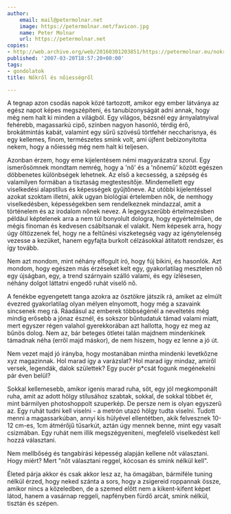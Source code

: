 ```yaml
---
author:
    email: mail@petermolnar.net
    image: https://petermolnar.net/favicon.jpg
    name: Peter Molnar
    url: https://petermolnar.net
copies:
- http://web.archive.org/web/20160301203851/https://petermolnar.eu/nokrol-es-noiessegrol/
published: '2007-03-20T18:57:20+00:00'
tags:
- gondolatok
title: Nőkről és nőiességről

---
```


A tegnap azon csodás napok közé tartozott, amikor egy ember látványa az
egész napot képes megszépíteni, és tanubizonyságát adni annak, hogy még
nem halt ki minden a világból. Egy világos, bézsnél egy árnyalatnyival
fehérebb, magassarkú cipő, színben nagyon hasonló, térdig érő,
brokátmintás kabát, valamint egy sűrű szövésű törtfehér neccharisnya, és
egy kellemes, finom, természetes smink volt, ami újfent bebizonyította
nekem, hogy a nőiesség még nem halt ki teljesen.

Azonban érzem, hogy eme kijelentésem némi magyarázatra szorul. Egy
ismerősömnek mondtam nemrég, hogy a 'nő' és a 'nőnemű' között egészen
döbbenetes különbségek lehetnek. Az első a kecsesség, a szépség és
valamilyen formában a tisztaság megtestesítője. Mindemellett egy
viselkedési alapstílus és képességek gyűjtőneve. Az utóbbi kijelentéssel
azokat szoktam illetni, akik ugyan biológiai értelemben nők, de nemhogy
viselkedésben, képességekben sem rendelkeznek mindazzal, amit a
történelem és az irodalom nőnek nevez. A legegyszerűbb értelmezésben
például képtelenek arra a nem túl bonyolult dologra, hogy egyértelműen,
de mégis finoman és kedvesen csábítsanak el valakit. Nem képesek arra,
hogy úgy öltözzenek fel, hogy ne a feltűnési viszketegség vagy az
igénytelenség vezesse a kezüket, hanem egyfajta burkolt célzásokkal
átitatott rendszer, és így tovább.

Nem azt mondom, mint néhány elfogult író, hogy fúj bikini, és hasonlók.
Azt mondom, hogy egészen más érzéseket kelt egy, gyakorlatilag mesztelen
nő egy újságban, egy, a trend szárnyain szálló valami, és egy ízlésesen,
néhány dolgot láttatni engedő ruhát viselő nő.

A fenékbe egyengetett tanga azokra az ösztökre játszik rá, amiket az
elmúlt évezred gyakorlatilag olyan mélyen elnyomott, hogy még a szavaink
sincsenek meg rá. Ráadásul az emberek többségénél a neveltetés még
mindig erősebb a jónaz észnél, és sokszor bűntudatuk támad valami miatt,
mert egyszer régen valahol gyerekkorában azt hallotta, hogy ez meg az
bűnös dolog. Nem az, bár beteges ötletei talán majdnem mindenkinek
támadnak néha (erről majd máskor), de nem hiszem, hogy ez lenne a jó út.

Nem vezet majd jó irányba, hogy mostanában mintha mindenki levetkőzne
xyz magazinnak. Hol marad így a varázslat? Hol marad így mindaz, amiről
versek, legendák, dalok születtek? Egy pucér p\*csát fogunk megénekelni
pár éven belül?

Sokkal kellemesebb, amikor igenis marad ruha, sőt, egy jól megkomponált
ruha, amit az adott hölgy stílusához szabtak, sokkal, de sokkal többet
ér, mint bármilyen photoshoppolt szuperkép. De persze nem is olyan
egyszerű az. Egy ruhát tudni kell viselni - a metrón utazó hölgy tudta
viselni. Tudott menni a magassarkúban, annyi kis hülyével ellentétben,
akik felvesznek 10-12 cm-es, 1cm átmérőjű tűsarkút, aztán úgy mennek
benne, mint egy vasalt csizmában. Egy ruhát nem illik megszégyeniteni,
megfelelő viselkedést kell hozzá választani.

Nem mellbőség és tangabírási képesség alapján kellene nőt választani.
Hogy miért? Mert "nőt választani reggel, kócosan és smink nélkül kell".

Életed párja akkor és csak akkor lesz az, ha ömagában, bármiféle tuning
nélkül érzed, hogy neked szánta a sors, hogy a zsigereid roppannak
össze, amikor nincs a közeledben, de a szemed előtt nem a kikent-kifent
képet látod, hanem a vasárnap reggeli, napfényben fürdő arcát, smink
nélkül, tisztán és szépen.